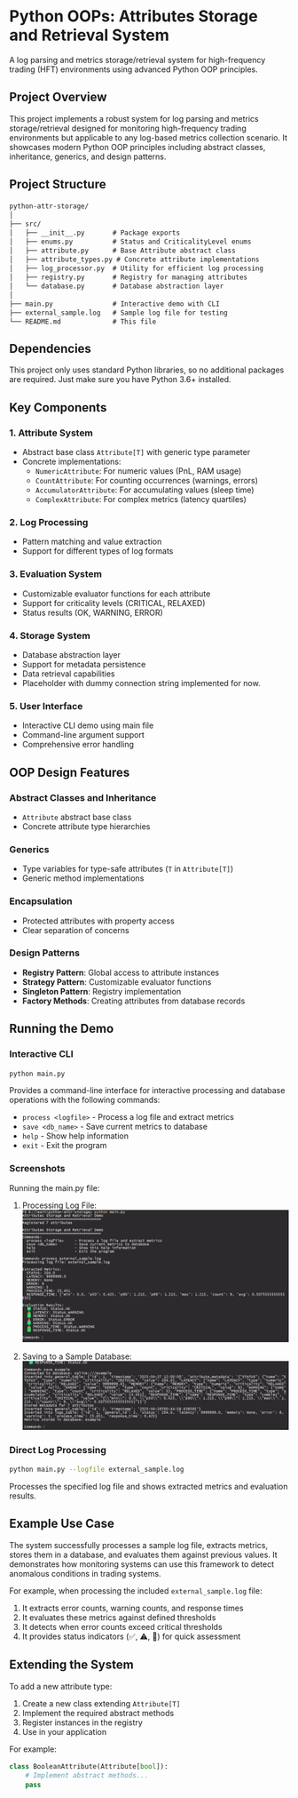 # Python OOPs: Attributes Storage and Retrieval System

A log parsing and metrics storage/retrieval system for high-frequency trading (HFT) environments using advanced Python OOP principles.

## Project Overview

This project implements a robust system for log parsing and metrics storage/retrieval designed for monitoring high-frequency trading environments but applicable to any log-based metrics collection scenario. It showcases modern Python OOP principles including abstract classes, inheritance, generics, and design patterns.

## Project Structure

```
python-attr-storage/
│
├── src/
│   ├── __init__.py       # Package exports
│   ├── enums.py          # Status and CriticalityLevel enums
│   ├── attribute.py      # Base Attribute abstract class
│   ├── attribute_types.py # Concrete attribute implementations
│   ├── log_processor.py  # Utility for efficient log processing
│   ├── registry.py       # Registry for managing attributes
│   └── database.py       # Database abstraction layer
│
├── main.py               # Interactive demo with CLI
├── external_sample.log   # Sample log file for testing
└── README.md             # This file
```

## Dependencies

This project only uses standard Python libraries, so no additional packages are required. Just make sure you have Python 3.6+ installed.

## Key Components

### 1. Attribute System
- Abstract base class `Attribute[T]` with generic type parameter
- Concrete implementations:
  - `NumericAttribute`: For numeric values (PnL, RAM usage)
  - `CountAttribute`: For counting occurrences (warnings, errors)
  - `AccumulatorAttribute`: For accumulating values (sleep time)
  - `ComplexAttribute`: For complex metrics (latency quartiles)

### 2. Log Processing
- Pattern matching and value extraction
- Support for different types of log formats

### 3. Evaluation System
- Customizable evaluator functions for each attribute
- Support for criticality levels (CRITICAL, RELAXED)
- Status results (OK, WARNING, ERROR)

### 4. Storage System
- Database abstraction layer
- Support for metadata persistence
- Data retrieval capabilities
- Placeholder with dummy connection string implemented for now.

### 5. User Interface
- Interactive CLI demo  using main file
- Command-line argument support
- Comprehensive error handling

## OOP Design Features

### Abstract Classes and Inheritance
- `Attribute` abstract base class
- Concrete attribute type hierarchies

### Generics
- Type variables for type-safe attributes (`T` in `Attribute[T]`)
- Generic method implementations

### Encapsulation
- Protected attributes with property access
- Clear separation of concerns

### Design Patterns
- **Registry Pattern**: Global access to attribute instances
- **Strategy Pattern**: Customizable evaluator functions
- **Singleton Pattern**: Registry implementation
- **Factory Methods**: Creating attributes from database records

## Running the Demo

### Interactive CLI
```bash
python main.py
```
Provides a command-line interface for interactive processing and database operations with the following commands:
- `process <logfile>` - Process a log file and extract metrics
- `save <db_name>` - Save current metrics to database
- `help` - Show help information
- `exit` - Exit the program

### Screenshots

Running the main.py file:

1. Processing Log File:
![Image 1](./images/1.png)

2. Saving to a Sample Database:
![Image 2](./images/2.png)

### Direct Log Processing
```bash
python main.py --logfile external_sample.log
```
Processes the specified log file and shows extracted metrics and evaluation results.

## Example Use Case

The system successfully processes a sample log file, extracts metrics, stores them in a database, and evaluates them against previous values. It demonstrates how monitoring systems can use this framework to detect anomalous conditions in trading systems.

For example, when processing the included `external_sample.log` file:
1. It extracts error counts, warning counts, and response times
2. It evaluates these metrics against defined thresholds
3. It detects when error counts exceed critical thresholds
4. It provides status indicators (✅, ⚠️, 🚨) for quick assessment

## Extending the System

To add a new attribute type:

1. Create a new class extending `Attribute[T]`
2. Implement the required abstract methods
3. Register instances in the registry
4. Use in your application

For example:

```python
class BooleanAttribute(Attribute[bool]):
    # Implement abstract methods...
    pass
```